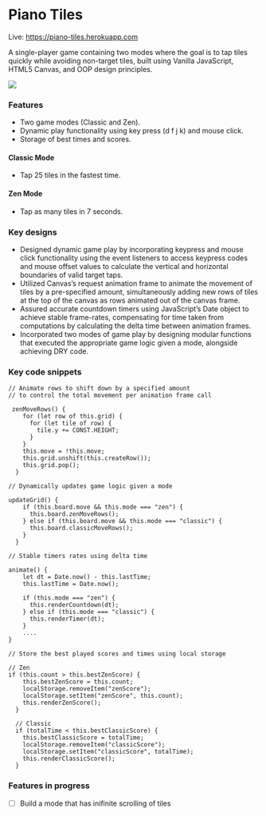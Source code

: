 # Piano Tiles

Live: https://piano-tiles.herokuapp.com

A single-player game containing two modes where the goal is to tap tiles quickly while avoiding non-target tiles, built using Vanilla JavaScript, HTML5 Canvas, and OOP design principles.

![](piano-tiles-demo.mov.gif)

### Features

- Two game modes (Classic and Zen).
- Dynamic play functionality using key press (d f j k) and mouse click.
- Storage of best times and scores.

#### Classic Mode

- Tap 25 tiles in the fastest time.

#### Zen Mode

- Tap as many tiles in 7 seconds.

### Key designs

- Designed dynamic game play by incorporating keypress and mouse click functionality using the event listeners to access keypress codes and mouse offset values to calculate the vertical and horizontal boundaries of valid target taps.
- Utilized Canvas’s request animation frame to animate the movement of tiles by a pre-specified amount, simultaneously adding new rows of tiles at the top of the canvas as rows animated out of the canvas frame.
- Assured accurate countdown timers using JavaScript’s Date object to achieve stable frame-rates, compensating for time taken from computations by calculating the delta time between animation frames.
- Incorporated two modes of game play by designing modular functions that executed the appropriate game logic given a mode, alongside achieving DRY code.

### Key code snippets

```
// Animate rows to shift down by a specified amount
// to control the total movement per animation frame call

 zenMoveRows() {
    for (let row of this.grid) {
      for (let tile of row) {
        tile.y += CONST.HEIGHT;
      }
    }
    this.move = !this.move;
    this.grid.unshift(this.createRow());
    this.grid.pop();
  }

```

```
// Dynamically updates game logic given a mode

updateGrid() {
    if (this.board.move && this.mode === "zen") {
      this.board.zenMoveRows();
    } else if (this.board.move && this.mode === "classic") {
      this.board.classicMoveRows();
    }
  }

```

```
// Stable timers rates using delta time

animate() {
    let dt = Date.now() - this.lastTime;
    this.lastTime = Date.now();

    if (this.mode === "zen") {
      this.renderCountdown(dt);
    } else if (this.mode === "classic") {
      this.renderTimer(dt);
    }
    ....
}

```

```
// Store the best played scores and times using local storage

// Zen
if (this.count > this.bestZenScore) {
    this.bestZenScore = this.count;
    localStorage.removeItem("zenScore");
    localStorage.setItem("zenScore", this.count);
    this.renderZenScore();
  }

  // Classic
  if (totalTime < this.bestClassicScore) {
    this.bestClassicScore = totalTime;
    localStorage.removeItem("classicScore");
    localStorage.setItem("classicScore", totalTime);
    this.renderClassicScore();
  }

```

### Features in progress

- [ ] Build a mode that has inifinite scrolling of tiles
